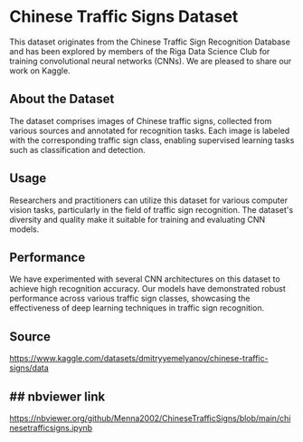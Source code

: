 # Chinese Traffic Signs Dataset

This dataset originates from the Chinese Traffic Sign Recognition Database and has been explored by members of the Riga Data Science Club for training convolutional neural networks (CNNs). We are pleased to share our work on Kaggle.

## About the Dataset

The dataset comprises images of Chinese traffic signs, collected from various sources and annotated for recognition tasks. Each image is labeled with the corresponding traffic sign class, enabling supervised learning tasks such as classification and detection.

## Usage

Researchers and practitioners can utilize this dataset for various computer vision tasks, particularly in the field of traffic sign recognition. The dataset's diversity and quality make it suitable for training and evaluating CNN models.

## Performance

We have experimented with several CNN architectures on this dataset to achieve high recognition accuracy. Our models have demonstrated robust performance across various traffic sign classes, showcasing the effectiveness of deep learning techniques in traffic sign recognition.

## Source

https://www.kaggle.com/datasets/dmitryyemelyanov/chinese-traffic-signs/data

## ## nbviewer link
https://nbviewer.org/github/Menna2002/ChineseTrafficSigns/blob/main/chinesetrafficsigns.ipynb
